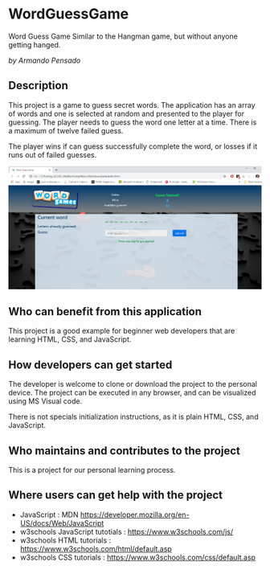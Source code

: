 # WordGuessGame

Word Guess Game
Similar to the Hangman game, but without anyone getting hanged.

_by Armando Pensado_

## Description

This project is a game to guess secret words. The application has an array of words and one is selected at random and presented to the player for guessing. The player needs to guess the word one letter at a time. There is a maximum of twelve failed guess.

The player wins if can guess successfully complete the word, or losses if it runs out of failed guesses.

![MainPage](./docs/WordGame.png)

## Who can benefit from this application

This project is a good example for beginner web developers that are learning HTML, CSS, and JavaScript. 

## How developers can get started

The developer is welcome to clone or download the project to the personal device. The project can be executed in any browser, and can be visualized using MS Visual code. 

There is not specials initialization instructions, as it is plain HTML, CSS, and JavaScript. 

## Who maintains and contributes to the project

This is a project for our personal learning process.

## Where users can get help with the project

* JavaScript : MDN https://developer.mozilla.org/en-US/docs/Web/JavaScript
* w3schools JavaScript tutotials : https://www.w3schools.com/js/
* w3schools HTML tutorials : https://www.w3schools.com/html/default.asp
* w3schools CSS tutorials : https://www.w3schools.com/css/default.asp
